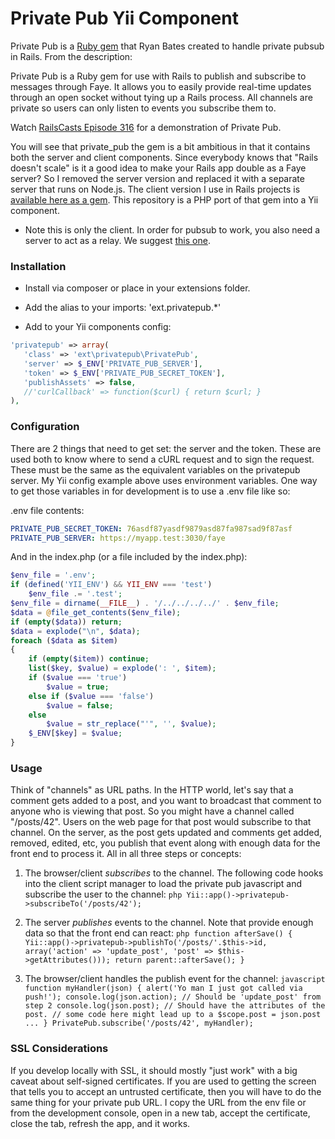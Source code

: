 # Private Pub Yii Component

Private Pub is a [Ruby gem](https://github.com/ryanb/private_pub) that Ryan Bates created to handle private pubsub in Rails. From the description:

Private Pub is a Ruby gem for use with Rails to publish and subscribe to messages through Faye. It allows you to easily provide real-time updates through an open socket without tying up a Rails process. All channels are private so users can only listen to events you subscribe them to.

Watch [RailsCasts Episode 316](http://railscasts.com/episodes/316-private-pub) for a demonstration of Private Pub.

You will see that private_pub the gem is a bit ambitious in that it contains both the server and client components. Since everybody knows that "Rails doesn't scale" is it a good idea to make your Rails app double as a Faye server? So I removed the server version and replaced it with a separate server that runs on Node.js. The client version I use in Rails projects is [available here as a gem](https://github.com/dfurber/private_pub_client). This repository is a PHP port of that gem into a Yii component.

* Note this is only the client. In order for pubsub to work, you also need a server to act as a relay. We suggest [this one](https://github.com/dfurber/privatepub_server).


### Installation

 * Install via composer or place in your extensions folder.

 * Add the alias to your imports: 'ext.privatepub.*'

 * Add to your Yii components config:
 
```php
'privatepub' => array(
   'class' => 'ext\privatepub\PrivatePub',
   'server' => $_ENV['PRIVATE_PUB_SERVER'],
   'token' => $_ENV['PRIVATE_PUB_SECRET_TOKEN'],
   'publishAssets' => false,
   //'curlCallback' => function($curl) { return $curl; }
),
```

### Configuration

There are 2 things that need to get set: the server and the token. These are used both to know where to send a cURL request and to sign the request. These must be the same as the equivalent variables on the privatepub server. My Yii config example above uses environment variables. One way to get those variables in for development is to use a .env file like so:

.env file contents:

```yaml
PRIVATE_PUB_SECRET_TOKEN: 76asdf87yasdf9879asd87fa987sad9f87asf
PRIVATE_PUB_SERVER: https://myapp.test:3030/faye
```

And in the index.php (or a file included by the index.php):

```php
$env_file = '.env';
if (defined('YII_ENV') && YII_ENV === 'test')
    $env_file .= '.test';
$env_file = dirname(__FILE__) . '/../../../../' . $env_file;
$data = @file_get_contents($env_file);
if (empty($data)) return;
$data = explode("\n", $data);
foreach ($data as $item)
{
    if (empty($item)) continue;
    list($key, $value) = explode(': ', $item);
    if ($value === 'true')
        $value = true;
    else if ($value === 'false')
        $value = false;
    else
        $value = str_replace("'", '', $value);
    $_ENV[$key] = $value;
} 
```

### Usage

Think of "channels" as URL paths. In the HTTP world, let's say that a comment gets added to a post, and you want to broadcast that comment to anyone who is viewing that post. So you might have a channel called "/posts/42". Users on the web page for that post would subscribe to that channel. On the server, as the post gets updated and comments get added, removed, edited, etc, you publish that event along with enough data for the front end to process it. All in all three steps or concepts:

1. The browser/client *subscribes* to the channel. The following code hooks into the client script manager to load the private pub javascript and subscribe the user to the channel:
        ```php
        Yii::app()->privatepub->subscribeTo('/posts/42');
        ```

2. The server *publishes* events to the channel. Note that provide enough data so that the front end can react:
        ```php
        function afterSave() {
          Yii::app()->privatepub->publishTo('/posts/'.$this->id, array('action' => 'update_post', 'post' => $this->getAttributes()));
          return parent::afterSave();
        }
        ```
        
3. The browser/client handles the publish event for the channel:
        ```javascript
        function myHandler(json) {
          alert('Yo man I just got called via push!');
          console.log(json.action); // Should be 'update_post' from step 2
          console.log(json.post); // Should have the attributes of the post.
          // some code here might lead up to a $scope.post = json.post ...
        }
        PrivatePub.subscribe('/posts/42', myHandler);
        ```
        
### SSL Considerations

If you develop locally with SSL, it should mostly "just work" with a big caveat about self-signed certificates. If you are used to getting the screen that tells you to accept an untrusted certificate, then you will have to do the same thing for your private pub URL. I copy the URL from the env file or from the development console, open in a new tab, accept the certificate, close the tab, refresh the app, and it works.
